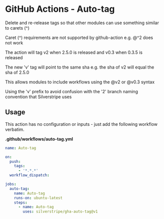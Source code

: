 # GitHub Actions - Auto-tag

Delete and re-release tags so that other modules can use something similar to carets (^)

Caret (^) requirements are not supported by github-action e.g. @^2 does not work

The action will tag v2 when 2.5.0 is released and v0.3 when 0.3.5 is released

The new 'v' tag will point to the same sha  e.g. the sha of v2 will equal the sha of 2.5.0

This allows modules to include workflows using the @v2 or @v0.3 syntax

Using the 'v' prefix to avoid confusion with the '2' branch naming convention that Silverstripe uses

## Usage

This action has no configuration or inputs - just add the following workflow verbatim.

**.github/workflows/auto-tag.yml**
```yml
name: Auto-tag

on:
  push:
    tags:
      - '*.*.*'
  workflow_dispatch:

jobs:
  auto-tag:
    name: Auto-tag
    runs-on: ubuntu-latest
    steps:
      - name: Auto-tag
        uses: silverstripe/gha-auto-tag@v1
```
